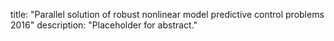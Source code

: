 title: "Parallel solution of robust nonlinear model predictive control problems 2016"
description: "Placeholder for abstract."
